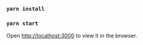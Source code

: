 
### `yarn install`

### `yarn start`

Open [http://localhost:3000](http://localhost:3000) to view it in the browser.

